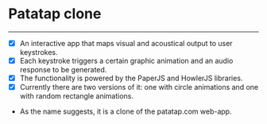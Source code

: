 #  Patatap clone  
---
- [x] An interactive app that maps visual and acoustical output to user keystrokes.
- [x] Each keystroke triggers a certain graphic animation and an audio response to be generated.
- [x] The functionality is powered by the PaperJS and HowlerJS libraries.
- [x] Currently there are two versions of it: one with circle animations and one with random rectangle animations.  
- As the name suggests, it is a clone of the patatap.com web-app.
